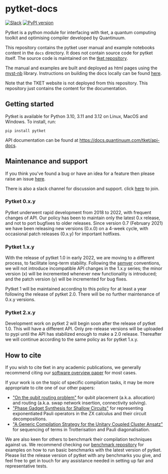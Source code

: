 # pytket-docs

[![Slack](https://img.shields.io/badge/Slack-4A154B?style=for-the-badge&logo=slack&logoColor=white)](https://tketusers.slack.com/join/shared_invite/zt-18qmsamj9-UqQFVdkRzxnXCcKtcarLRA#/shared-invite/email)
[![PyPI version](https://badge.fury.io/py/pytket.svg)](https://badge.fury.io/py/pytket)

Pytket is a python module for interfacing with tket, a quantum computing toolkit and optimising compiler developed by Quantinuum.

This repository contains the pytket user manual and example notebooks content in the `docs` directory. It does not contain source code for pytket itself. The source code is maintained on the [tket repository](https://github.com/CQCL/tket).

The manual and examples are built and deployed as html pages using the [myst-nb](https://myst-nb.readthedocs.io/en/latest/) library. Instructions on building the docs locally can be found [here](https://github.com/CQCL/pytket-docs/blob/main/docs/README.md).

Note that the TKET website is not deployed from this repository. This repository just contains the content for the documentation.
 

## Getting started

Pytket is available for Python 3.10, 3.11 and 3.12 on Linux, MacOS and Windows.
To install, run:

```shell
pip install pytket
```

API documentation can be found at https://docs.quantinuum.com/tket/api-docs.


## Maintenance and support

If you think you've found a bug or have an idea for a feature then please raise an issue [here](https://github.com/CQCL/tket/issues).

There is also a slack channel for discussion and support. click [here](https://tketusers.slack.com/join/shared_invite/zt-18qmsamj9-UqQFVdkRzxnXCcKtcarLRA#/shared-invite/email) to join.

### Pytket 0.x.y

Pytket underwent rapid development from 2018 to 2022, with frequent changes of
API. Our policy has been to maintain only the latest 0.x release, and not to port
bugfixes to older releases. Since version 0.7 (February 2021) we have been
releasing new versions (0.x.0) on a 4-week cycle, with occasional patch releases
(0.x.y) for important hotfixes.

### Pytket 1.x.y

With the release of pytket 1.0 in early 2022, we are moving to a different
process, to facilitate long-term stability. Following the [semver](https://semver.org/)
conventions, we will not introduce incompatible API changes in the 1.x.y series;
the minor version (x) will be incremented whenever new functionality is
introduced; and the patch version (y) will be incremented for bug fixes.

Pytket 1 will be maintained according to this policy for at least a year
following the release of pytket 2.0. There will be no further maintenance of
0.x.y versions.

### Pytket 2.x.y

Development work on pytket 2 will begin soon after the release of pytket 1.0.
This will have a different API. Only pre-release versions will be uploaded to
pypi until the API has stabilized enough to make a 2.0 release. Thereafter we
will continue according to the same policy as for pytket 1.x.y.

## How to cite

If you wish to cite tket in any academic publications, we generally recommend citing our [software overview paper](https://doi.org/10.1088/2058-9565/ab8e92) for most cases.

If your work is on the topic of specific compilation tasks, it may be more appropriate to cite one of our other papers:

- ["On the qubit routing problem"](https://doi.org/10.4230/LIPIcs.TQC.2019.5) for qubit placement (a.k.a. allocation) and routing (a.k.a. swap network insertion, connectivity solving).
- ["Phase Gadget Synthesis for Shallow Circuits"](https://doi.org/10.4204/EPTCS.318.13) for representing exponentiated Pauli operators in the ZX calculus and their circuit decompositions.
- ["A Generic Compilation Strategy for the Unitary Coupled Cluster Ansatz"](https://arxiv.org/abs/2007.10515) for sequencing of terms in Trotterisation and Pauli diagonalisation.

We are also keen for others to benchmark their compilation techniques against us. We recommend checking our [benchmark repository](https://github.com/CQCL/tket_benchmarking) for examples on how to run basic benchmarks with the latest version of pytket. Please list the release version of pytket with any benchmarks you give, and feel free to get in touch for any assistance needed in setting up fair and representative tests.
